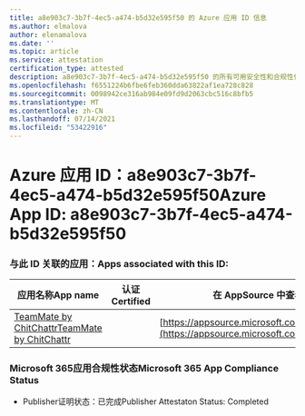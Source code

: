 ```yaml
---
title: a8e903c7-3b7f-4ec5-a474-b5d32e595f50 的 Azure 应用 ID 信息
ms.author: elmalova
author: elenamalova
ms.date: ''
ms.topic: article
ms.service: attestation
certification_type: attested
description: a8e903c7-3b7f-4ec5-a474-b5d32e595f50 的所有可用安全性和合规性信息。
ms.openlocfilehash: f6551224b6fbe6feb360dda63822af1ea728c828
ms.sourcegitcommit: 0098942ce316ab984e09fd9d2063cbc516c8bfb5
ms.translationtype: MT
ms.contentlocale: zh-CN
ms.lasthandoff: 07/14/2021
ms.locfileid: "53422916"
---
```

# <a name="azure-app-id-a8e903c7-3b7f-4ec5-a474-b5d32e595f50"></a><span data-ttu-id="eebc3-103">Azure 应用 ID：a8e903c7-3b7f-4ec5-a474-b5d32e595f50</span><span class="sxs-lookup"><span data-stu-id="eebc3-103">Azure App ID: a8e903c7-3b7f-4ec5-a474-b5d32e595f50</span></span>


### <a name="apps-associated-with-this-id"></a><span data-ttu-id="eebc3-104">与此 ID 关联的应用：</span><span class="sxs-lookup"><span data-stu-id="eebc3-104">Apps associated with this ID:</span></span>
| <span data-ttu-id="eebc3-105">**应用名称**</span><span class="sxs-lookup"><span data-stu-id="eebc3-105">**App name**</span></span> | <span data-ttu-id="eebc3-106">**认证**</span><span class="sxs-lookup"><span data-stu-id="eebc3-106">**Certified**</span></span> | <span data-ttu-id="eebc3-107">**在 AppSource 中查看**</span><span class="sxs-lookup"><span data-stu-id="eebc3-107">**View in AppSource**</span></span> |
|-|-|-|
| [<span data-ttu-id="eebc3-108">TeamMate by ChitChattr</span><span class="sxs-lookup"><span data-stu-id="eebc3-108">TeamMate by ChitChattr</span></span>](https://docs.microsoft.com/en-us/microsoft-365-app-certification/forward/WA200002530) |  | [https://appsource.microsoft.com/product/office/WA200002530](https://appsource.microsoft.com/product/office/WA200002530) |

### <a name="microsoft-365-app-compliance-status"></a><span data-ttu-id="eebc3-109">Microsoft 365应用合规性状态</span><span class="sxs-lookup"><span data-stu-id="eebc3-109">Microsoft 365 App Compliance Status</span></span>
- <span data-ttu-id="eebc3-110">Publisher证明状态：已完成</span><span class="sxs-lookup"><span data-stu-id="eebc3-110">Publisher Attestaton Status: Completed</span></span>
